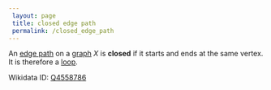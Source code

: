 ```yaml
---
 layout: page
 title: closed edge path
 permalink: /closed_edge_path
---
```

An [edge path](https://defsmath.github.io/DefsMath/edge_path) on a [graph](https://defsmath.github.io/DefsMath/graph) $X$ is **closed** if it starts and ends at the same vertex. It is therefore a [loop](https://defsmath.github.io/DefsMath/loop).

Wikidata ID: [Q4558786](https://www.wikidata.org/wiki/Q4558786)